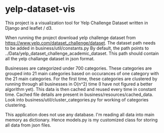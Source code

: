# yelp-dataset-vis

This project is a visualization tool for Yelp Challenge Dataset written in Django and leaflet / d3.

When running the project download yelp challenge dataset from https://www.yelp.com/dataset_challenge/dataset.
The dataset path needs to be added in business/util/constants.py
By default, the path points to ../Data/yelp_dataset_challenge_academic_dataset.
This path should contain all the yelp challange dataset in json format.

Businesses are categorized under 700 categories.
These categories are grouped into 21 main categories based on occurances of one category with the 21 main categories.
For the first time, these categories are clustered by running through all businesses in O(n^2) time (I have not figured a better algorithm yet).
This data is then cached and reused every time in constant time.
Cached file details are present in business/resources/cached_data.
Look into business/util/cluster_categories.py for working of categories clustering.

This application does not use any database. I'm reading all data into main memory as dictionary.
Hence models.py is my customized class for storing all data from json files.
